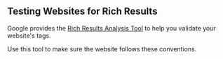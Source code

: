 ## Testing Websites for Rich Results

Google provides the [Rich Results Analysis Tool](https://search.google.com/test/rich-results?utm_source=support.google.com/webmasters/&utm_medium=referral&utm_campaign=7445569) to help you validate your website's tags.

Use this tool to make sure the website follows these conventions.
